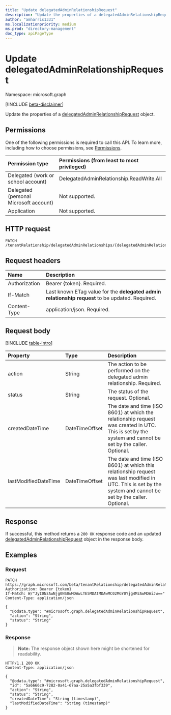 ```yaml
---
title: "Update delegatedAdminRelationshipRequest"
description: "Update the properties of a delegatedAdminRelationshipRequest object."
author: "amharris1331"
ms.localizationpriority: medium
ms.prod: "directory-management"
doc_type: apiPageType
---
```


# Update delegatedAdminRelationshipRequest
Namespace: microsoft.graph

[!INCLUDE [beta-disclaimer](../../includes/beta-disclaimer.md)]

Update the properties of a [delegatedAdminRelationshipRequest](../resources/delegatedadminrelationshiprequest.md) object.

## Permissions
One of the following permissions is required to call this API. To learn more, including how to choose permissions, see [Permissions](/graph/permissions-reference).

|Permission type|Permissions (from least to most privileged)|
|:---|:---|
|Delegated (work or school account)| DelegatedAdminRelationship.ReadWrite.All |
|Delegated (personal Microsoft account)| Not supported. |
|Application| Not supported. |

## HTTP request

<!-- {
  "blockType": "ignored"
}
-->
``` http
PATCH /tenantRelationship/delegatedAdminRelationships/{delegatedAdminRelationshipId}/requests/{delegatedAdminRelationshipRequestId}
```

## Request headers
|Name|Description|
|:---|:---|
|Authorization|Bearer {token}. Required.|
|If-Match|Last known ETag value for the **delegated admin relationship request** to be updated. Required.|
|Content-Type|application/json. Required.|

## Request body
[!INCLUDE [table-intro](../../includes/update-property-table-intro.md)]


|Property|Type|Description|
|:---|:---|:---|
|action|String|The action to be performed on the delegated admin relationship. Required.|
|status|String|The status of the request. Optional.|
|createdDateTime|DateTimeOffset|The date and time (ISO 8601) at which the relationship request was created in UTC. This is set by the system and cannot be set by the caller. Optional.|
|lastModifiedDateTime|DateTimeOffset|The date and time (ISO 8601) at which this relationship request was last modified in UTC. This is set by the system and cannot be set by the caller. Optional.|



## Response

If successful, this method returns a `200 OK` response code and an updated [delegatedAdminRelationshipRequest](../resources/delegatedadminrelationshiprequest.md) object in the response body.

## Examples

### Request
<!-- {
  "blockType": "request",
  "name": "update_delegatedadminrelationshiprequest",
  "@odata.type": "microsoft.graph.delegatedAdminRelationshipRequest"
}
-->
``` http
PATCH https://graph.microsoft.com/beta/tenantRelationship/delegatedAdminRelationships/{delegatedAdminRelationshipId}/requests/{delegatedAdminRelationshipRequestId}
Authorization: Bearer {token}
If-Match: W/"JyI0NzAwNjg0NS0wMDAwLTE5MDAtMDAwMC02MGY0Yjg4MzAwMDAiJw=="
Content-Type: application/json

{
  "@odata.type": "#microsoft.graph.delegatedAdminRelationshipRequest",
  "action": "String",
  "status": "String"
}
```


### Response
>**Note:** The response object shown here might be shortened for readability.
<!-- {
  "blockType": "response",
  "truncated": true
}
-->
``` http
HTTP/1.1 200 OK
Content-Type: application/json

{
  "@odata.type": "#microsoft.graph.delegatedAdminRelationshipRequest",
  "id": "5a6666c9-7282-0a41-67aa-25a5a3fbf339",
  "action": "String",
  "status": "String",
  "createdDateTime": "String (timestamp)",
  "lastModifiedDateTime": "String (timestamp)"
}
```

